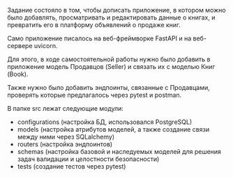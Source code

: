Задание состояло в том, чтобы дописать приложение, в котором можно было добавлять, просматривать и редактировать данные о книгах, и превратить его в платформу объявлений о продаже книг.

Само приложение писалось на веб-фреймворке FastAPI и на веб-сервере uvicorn.

Для этого, в ходе самостоятельной работы нужно было добавить 
в приложение модель Продавцов (Seller) и связать их с моделью Книг (Book).

Также нужно было добавить эндпоинты, связанные с Продавцами, проверять которые
предлагалось через pytest и postman.

В папке src лежат следующие модули:
- configurations (настройка БД, использовался PostgreSQL)
- models (настройка атрибутов моделей, а также создание связи между ними через SQLalchemy)
- routers (настройка эндпоинтов)
- schemas (настройка базовой и наследуемых моделей для решения задач валидации и целостности безопасности)
- tests (создание тестов через pytest)
